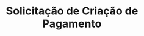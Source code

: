 ---
title: Solicitação de Criação de Pagamento
api:
  file: Cashout.json
  operationId: post_v1-payment
hidden: false
---